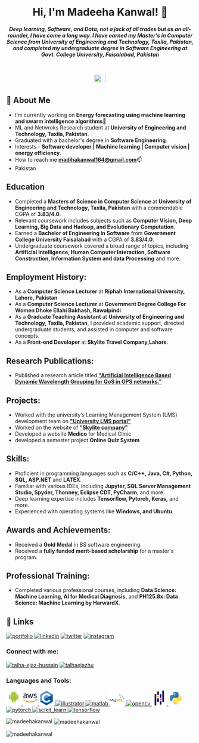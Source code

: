 <h1 align="center"> Hi, I'm Madeeha Kanwal! 👋
<!-- <h1 align="center"> Madeeha Kanwal</h1> -->

<h5 align="center">Deep learning, Software, and Data; not a jack of all trades but as an all-rounder, I have come a long way. I have earned my Master's in Computer Science from University of Engineering and Technology, Taxila, Pakistan, and completed my undergraduate degree in Software Engineering at Govt. College University, Faisalabad, Pakistan </h5> 
<!-- <h5 align="center">A Graduate Student pursuing a fully-funded master’s program in Robotics Engineering with an undergraduate degree in Mechatronics Engineering. I like smart autonomous systems and I love to design systems that would automate the dull, dangerous, and mundane tasks and make a difference in human lives for betterment. I have recently been working on Machine Learning, Computer Vision, & Robotics system design.</h5>  -->

<h1 align="center"> <img src="https://media.giphy.com/media/jTNG3RF6EwbkpD4LZx/giphy.gif" width=25% height=25%></h1>

## 🚀 About Me

-  I’m currently working on **Energy forecasting using machine learning and swarm intelligence algorithms**🔭
-  ML and Netwroks Research student at **University of Engineering and Technology, Taxila, Pakistan**.
-  Graduated with a bachelor's degree in **Software Engineering**.
-  Interests - **Software developer | Machine learning | Computer vision | energy efficiency**.
-  How to reach me **madihakanwal164@gmail.com**📫 
-  Pakistan

## Education
- Completed a **Masters of Science in Computer Science** at **University of Engineering and Technology, Taxila, Pakistan** with a commendable CGPA of **3.83/4.0**.
- Relevant coursework includes subjects such as **Computer Vision, Deep Learning, Big Data and Hadoop, and Evolutionary Computation**.
- Earned a **Bachelor of Engineering in Software** from **Government College University Faisalabad** with a CGPA of **3.83/4.0**.
- Undergraduate coursework covered a broad range of topics, including **Artificial Intelligence, Human Computer Interaction, Software Construction, Information System and data Processing** and more.
  
## Employment History:
- As a **Computer Science Lecturer** at **Riphah International University, Lahore, Pakistan** 
- As a **Computer Science Lecturer** at **Government Degree College For Women Dhoke Ellahi Bakhash, Rawalpindi** 
- As a **Graduate Teaching Assistant** at **University of Engineering and Technology, Taxila, Pakistan**, I provided academic support, directed undergraduate students, and assisted in computer and software concepts.
- As a **Front-end Developer** at **Skylite Travel Company,Lahore**. 

## Research Publications:
- Published a research article titled [**"Artificial Intelligence Based Dynamic Wavelength Grouping for QoS in OPS networks."**](https://uwjst.org.pk/index.php/uwjst/article/view/76)

## Projects:
- Worked with the university’s Learning Management System (LMS) development team on [**"University LMS portal"**](http://lms.uettaxila.edu.pk/)
- Worked on the website of [**"Skylite company"**](https://www.skylitedevelopers.com/)
- Developed a website **Medico** for Medical Clinic
- developed a semester project **Online Quiz System**
  
## Skills:
- Proficient in programming languages such as **C/C++, Java, C#, Python, SQL, ASP.NET** and **LATEX**.
- Familiar with various IDEs, including **Jupyter, SQL Server Management Studio, Spyder, Thonney, Eclipse CDT, PyCharm**, and more.
- Deep learning expertise includes **Tensorflow, Pytorch, Keras,** and more.
- Experienced with operating systems like **Windows, and Ubuntu**.

## Awards and Achievements:
- Received a **Gold Medal** in BS software engineering.
- Received a **fully funded merit-based scholarship** for a master's program.
  
## Professional Training:
- Completed various professional courses, including **Data Science: Machine Learning, AI for Medical Diagnosis,** and **PH125.8x: Data Science: Machine Learning by HarwardX**.
## 🔗 Links
[![portfolio](https://img.shields.io/badge/my_portfolio-000?style=for-the-badge&logo=ko-fi&logoColor=white)]()
[![linkedin](https://img.shields.io/badge/linkedin-0A66C2?style=for-the-badge&logo=linkedin&logoColor=white)](https://www.linkedin.com/in/madeeha-kanwal-6070a9205/)
[![twitter](https://img.shields.io/badge/twitter-1DA1F2?style=for-the-badge&logo=twitter&logoColor=white)](https://x.com/Madeehakanwal3?s=09)
[![instagram](https://img.shields.io/badge/instagram-E4405F?style=for-the-badge&logo=instagram&logoColor=white)](https://www.instagram.com/anmol.kanwal.7792?igshid=NGVhN2U2NjQ0Yg==)




<!-- <body>
  <div class="box"> 
    <img src="https://media.giphy.com/media/jTNG3RF6EwbkpD4LZx/giphy.gif"  alt="Example image"/> 
  </div>
</body>
[![MasterHead](https://media.giphy.com/media/jTNG3RF6EwbkpD4LZx/giphy.gif)](https://rishavchanda.io) -->








<!-- 
- 💬 Ask me about **Python, Pandas, Eclipse**

- 📫 How to reach me **madihakanwal164@gmail.com** -->

<h3 align="left">Connect with me:</h3>
<p align="left">
<a href="https://www.linkedin.com/in/madeeha-kanwal-6070a9205/" target="blank"><img align="center" src="https://raw.githubusercontent.com/rahuldkjain/github-profile-readme-generator/master/src/images/icons/Social/linked-in-alt.svg" alt="talha-ejaz-hussain" height="30" width="40" /></a>
<a href="https://www.instagram.com/anmol.kanwal.7792?igshid=NGVhN2U2NjQ0Yg==" target="blank"><img align="center" src="https://raw.githubusercontent.com/rahuldkjain/github-profile-readme-generator/master/src/images/icons/Social/instagram.svg" alt="talhaejazhu" height="30" width="40" /></a>
</p>

<h3 align="left">Languages and Tools:</h3>
<p align="left"> <a href="https://developer.android.com" target="_blank" rel="noreferrer"> <img src="https://raw.githubusercontent.com/devicons/devicon/master/icons/android/android-original-wordmark.svg" alt="android" width="40" height="40"/> </a> <a href="https://aws.amazon.com" target="_blank" rel="noreferrer"> <img src="https://raw.githubusercontent.com/devicons/devicon/master/icons/amazonwebservices/amazonwebservices-original-wordmark.svg" alt="aws" width="40" height="40"/> </a>  <a href="https://www.cprogramming.com/" target="_blank" rel="noreferrer"> <img src="https://raw.githubusercontent.com/devicons/devicon/master/icons/c/c-original.svg" alt="c" width="40" height="40"/> </a>  <a href="https://www.adobe.com/in/products/illustrator.html" target="_blank" rel="noreferrer"> <img src="https://www.vectorlogo.zone/logos/adobe_illustrator/adobe_illustrator-icon.svg" alt="illustrator" width="40" height="40"/> </a> <a href="https://www.mathworks.com/" target="_blank" rel="noreferrer"> <img src="https://upload.wikimedia.org/wikipedia/commons/2/21/Matlab_Logo.png" alt="matlab" width="40" height="40"/> </a> <a href="https://www.mysql.com/" target="_blank" rel="noreferrer"> <img src="https://raw.githubusercontent.com/devicons/devicon/master/icons/mysql/mysql-original-wordmark.svg" alt="mysql" width="40" height="40"/> </a> <a href="https://opencv.org/" target="_blank" rel="noreferrer"> <img src="https://www.vectorlogo.zone/logos/opencv/opencv-icon.svg" alt="opencv" width="40" height="40"/> </a> <a href="https://pandas.pydata.org/" target="_blank" rel="noreferrer"> <img src="https://raw.githubusercontent.com/devicons/devicon/2ae2a900d2f041da66e950e4d48052658d850630/icons/pandas/pandas-original.svg" alt="pandas" width="40" height="40"/> </a> <a href="https://www.python.org" target="_blank" rel="noreferrer"> <img src="https://raw.githubusercontent.com/devicons/devicon/master/icons/python/python-original.svg" alt="python" width="40" height="40"/> </a> <a href="https://pytorch.org/" target="_blank" rel="noreferrer"> <img src="https://www.vectorlogo.zone/logos/pytorch/pytorch-icon.svg" alt="pytorch" width="40" height="40"/> </a> <a href="https://scikit-learn.org/" target="_blank" rel="noreferrer"> <img src="https://upload.wikimedia.org/wikipedia/commons/0/05/Scikit_learn_logo_small.svg" alt="scikit_learn" width="40" height="40"/> </a>  <a href="https://www.tensorflow.org" target="_blank" rel="noreferrer"> <img src="https://www.vectorlogo.zone/logos/tensorflow/tensorflow-icon.svg" alt="tensorflow" width="40" height="40"/> </a> </p>


<p><img align="left" src="https://github-readme-stats.vercel.app/api/top-langs?username=madeehakanwal&show_icons=true&locale=en&layout=compact" alt="madeehakanwal" /></p>

<p>&nbsp;<img align="center" src="https://github-readme-stats.vercel.app/api?username=madeehakanwal&show_icons=true&locale=en" alt="madeehakanwal" /></p>

<p><img align="center" src="https://github-readme-streak-stats.herokuapp.com/?user=madeehakanwal&" alt="madeehakanwal" /></p>
